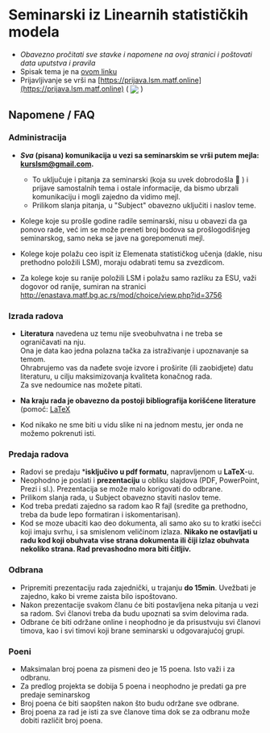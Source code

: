 # Seminarski iz Linearnih statističkih modela

* *Obavezno pročitati sve stavke i napomene na ovoj stranici i poštovati data uputstva i pravila*
* Spisak tema je na [ovom linku](teme.pdf)
* Prijavljivanje se vrši na [https://prijava.lsm.matf.online](https://prijava.lsm.matf.online) ( <img src="https://img.shields.io/uptimerobot/status/m783776540-3da45f20f673a158289141b9?label=Server%20Status"
style="display: inline-block; vertical-align: middle;"/> )

## Napomene / FAQ

### Administracija

* ***Sva* (pisana) komunikacija u vezi sa seminarskim se vrši putem mejla: kurslsm@gmail.com.**

    - To uključuje i pitanja za seminarski (koja su uvek dobrodošla :slightly_smiling_face: ) i prijave samostalnih tema i ostale informacije, da bismo ubrzali komunikaciju i mogli zajedno da vidimo mejl.
    - Prilikom slanja pitanja, u "Subject" obavezno uključiti i naslov teme.
    
* Kolege koje su prošle godine radile seminarski, nisu u obavezi da ga ponovo rade, već im se može preneti broj bodova sa prošlogodišnjeg seminarskog, samo neka se jave na gorepomenuti mejl.

* Kolege koje polažu ceo ispit iz Elemenata statističkog učenja (dakle, nisu prethodno položili LSM), moraju odabrati temu sa zvezdicom.
* Za kolege koje su ranije položili LSM i polažu samo razliku za ESU, važi dogovor od ranije, sumiran na stranici http://enastava.matf.bg.ac.rs/mod/choice/view.php?id=3756

### Izrada radova

* **Literatura** navedena uz temu nije sveobuhvatna i ne treba se ograničavati na nju.<br>
  Ona je data kao jedna polazna tačka za istraživanje i upoznavanje sa temom.<br>
  Ohrabrujemo vas da nađete svoje izvore i proširite (ili zaobidjete) datu literaturu, u cilju maksimizovanja kvaliteta konačnog rada.<br>
  Za sve nedoumice nas možete pitati.
    
* **Na kraju rada je obavezno da postoji bibliografija korišćene literature** (pomoć: [LaTeX](https://www.overleaf.com/learn/latex/bibliography_management_with_bibtex)
* Kod nikako ne sme biti u vidu slike ni na jednom mestu, jer onda ne možemo pokrenuti isti.

### Predaja radova

* Radovi se predaju ***isključivo u pdf formatu**, napravljenom u **LaTeX**-u.
* Neophodno je poslati i **prezentaciju** u obliku slajdova (PDF, PowerPoint, Prezi i sl.). Prezentacija se može malo korigovati do odbrane.
* Prilikom slanja rada, u Subject obavezno staviti naslov teme.
* Kod treba predati zajedno sa radom kao R fajl (sredite ga prethodno, treba da bude lepo formatiran i iskomentarisan).
* Kod se moze ubaciti kao deo dokumenta, ali samo ako su to kratki isečci koji imaju svrhu, i sa smislenom veličinom izlaza. **Nikako ne ostavljati u radu kod koji obuhvata vise strana dokumenta ili čiji izlaz obuhvata nekoliko strana. Rad prevashodno mora biti čitljiv.**

### Odbrana

* Pripremiti prezentaciju rada zajednički, u trajanju **do 15min**. Uvežbati je zajedno, kako bi vreme zaista bilo ispoštovano.
* Nakon prezentacije svakom članu će biti postavljena neka pitanja u vezi sa radom. Svi članovi treba da budu upoznati sa svim delovima rada.
* Odbrane će biti održane online i neophodno je da prisustvuju svi članovi timova, kao i svi timovi koji brane seminarski u odgovarajućoj grupi.

### Poeni

* Maksimalan broj poena za pismeni deo je 15 poena. Isto važi i za odbranu.
* Za predlog projekta se dobija 5 poena i neophodno je predati ga pre predaje seminarskog
* Broj poena će biti saopšten nakon što budu održane sve odbrane.
* Broj poena za rad je isti za sve članove tima dok se za odbranu može dobiti različit broj poena.

